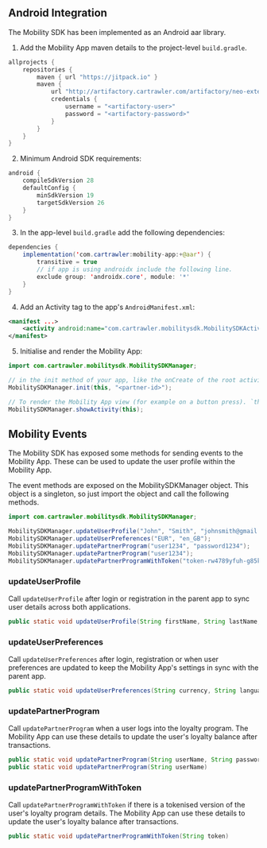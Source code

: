 ## Android Integration

The Mobility SDK has been implemented as an Android aar library.

1. Add the Mobility App maven details to the project-level `build.gradle`.

```java
allprojects {
    repositories {
        maven { url "https://jitpack.io" }
        maven {
            url "http://artifactory.cartrawler.com/artifactory/neo-external"
            credentials {
                username = "<artifactory-user>"
                password = "<artifactory-password>"
            }
        }
    }
}
```

2. Minimum Android SDK requirements:

```java
android {
    compileSdkVersion 28
    defaultConfig {
        minSdkVersion 19
        targetSdkVersion 26
    }
}
```

3. In the app-level `build.gradle` add the following dependencies:

```java
dependencies {
    implementation('com.cartrawler:mobility-app:+@aar') {
        transitive = true
        // if app is using androidx include the following line.
        exclude group: 'androidx.core', module: '*'
    }
}
```

4. Add an Activity tag to the app's `AndroidManifest.xml`:

```xml
<manifest ...>
    <activity android:name="com.cartrawler.mobilitysdk.MobilitySDKActivity"/>
</manifest>
```

5. Initialise and render the Mobility App:

```java
import com.cartrawler.mobilitysdk.MobilitySDKManager;

// in the init method of your app, like the onCreate of the root activity. `this` should be an Android Activity.
MobilitySDKManager.init(this, "<partner-id>");

// To render the Mobility App view (for example on a button press). `this` should be an Android Activity.
MobilitySDKManager.showActivity(this);
```

## Mobility Events

The Mobility SDK has exposed some methods for sending events to the Mobility App. These can be used to update the user profile within the Mobility App.

The event methods are exposed on the MobilitySDKManager object. This object is a singleton, so just import the object and call the following methods.

```java
import com.cartrawler.mobilitysdk.MobilitySDKManager;
```

```java
MobilitySDKManager.updateUserProfile("John", "Smith", "johnsmith@gmail.com", "35312345689");
MobilitySDKManager.updateUserPreferences("EUR", "en_GB");
MobilitySDKManager.updatePartnerProgram("user1234", "password1234");
MobilitySDKManager.updatePartnerProgram("user1234");
MobilitySDKManager.updatePartnerProgramWithToken("token-rw4789yfuh-g85kj");
```

### updateUserProfile

Call `updateUserProfile` after login or registration in the parent app to sync user details across both applications.

```java
public static void updateUserProfile(String firstName, String lastName, String email, String phoneNumber)
```

### updateUserPreferences

Call `updateUserPreferences` after login, registration or when user preferences are updated to keep the Mobility App's settings in sync with the parent app.

```java
public static void updateUserPreferences(String currency, String language)
```

### updatePartnerProgram

Call `updatePartnerProgram` when a user logs into the loyalty program. The Mobility App can use these details to update the user's loyalty balance after transactions.

```java
public static void updatePartnerProgram(String userName, String password)
public static void updatePartnerProgram(String userName)
```

### updatePartnerProgramWithToken

Call `updatePartnerProgramWithToken` if there is a tokenised version of the user's loyalty program details. The Mobility App can use these details to update the user's loyalty balance after transactions.

```java
public static void updatePartnerProgramWithToken(String token)
```
